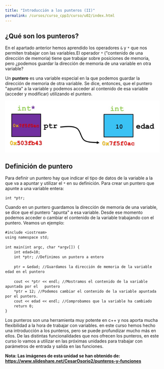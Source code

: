 ```yaml
---
title: "Introducción a los punteros (II)"
permalink: /cursos/curso_cpp3/curso/u02/index.html
---
```



## ¿Qué son los punteros?

En el apartado anterior hemos aprendido los operadores `&` y `*` que nos permiten trabajar con las variables.El operador `*` ("contenido de una dirección de memoria) tiene que trabajar sobre posiciones de memoria, pero ¿podemos guardar la dirección de memoria de una variable en otra variable?

Un **puntero** es una variable especial en la que podemos guardar la dirección de memoria de otra variable. Se dice, entonces, que el puntero "apunta" a la variable y podemos acceder al contenido de esa variable (acceder y modificar) utilizando el puntero.

![puntero](img/puntero.png)

## Definición de puntero

Para definir un puntero hay que indicar el tipo de datos de la variable a la que va a apuntar y utilizar el `*` en su definición. Para crear un puntero que apunte a una variable entera:

	int *ptr;

Cuando en un puntero guardamos la dirección de memoria de una variable, se dice que el puntero "apunta" a esa variable. Desde ese momento podemos acceder o cambiar el contenido de la variable trabajando con el puntero. Veamos un ejemplo:

	#include <iostream>
	using namespace std;

	int main(int argc, char *argv[]) {
		int edad=10;
		int *ptr; //Definimos un puntero a entero

		ptr = &edad; //Guardamos la dirección de memoria de la variable edad en el puntero

		cout << *ptr << endl; //Mostramos el contenido de la variable apuntada por el 	puntero
		*ptr = 12; //Podemos cambiar el contenido de la variable apuntada por el puntero.
		cout << edad << endl; //Comprobamos que la variable ha cambiado
		return 0;
	}

Los punteros son una herramienta muy potente en c++ y nos aporta mucha flexibilidad a la hora de trabajar con variables. en este curso hemos hecho una introducción a los punteros, pero se puede profundizar mucho más en ellos. De las distintas funcionalidades que nos ofrecen los punteros, en este curso lo vamos a utilizar en las próximas unidades para trabajar con parámetros de entrada y salida en las funciones.

**Nota: Las imágenes de esta unidad se han obtenido de: https://www.slideshare.net/CesarOsorio2/punteros-y-funciones**